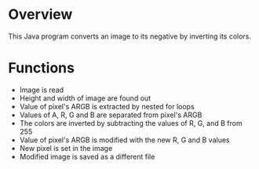 # Overview
This Java program converts an image to its negative by inverting its colors.

# Functions
- Image is read
- Height and width of image are found out
- Value of pixel's ARGB is extracted by nested for loops
- Values of A, R, G and B are separated from pixel's ARGB
- The colors are inverted by subtracting the values of R, G, and B from 255
- Value of pixel's ARGB is modified with the new R, G and B values
- New pixel is set in the image
- Modified image is saved as a different file
